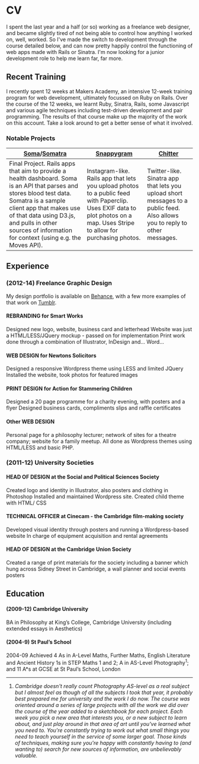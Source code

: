 # CV

I spent the last year and a half (or so) working as a freelance web designer, and became slightly tired of not being able to control how anything I worked on, well, worked. So I've made the switch to development through the course detailed below, and can now pretty happily control the functioning of web apps made with Rails or Sinatra. I'm now looking for a junior development role to help me learn far, far more.

## Recent Training

I recently spent 12 weeks at Makers Academy, an intensive 12-week training program for web development, ultimately focussed on Ruby on Rails. Over the course of the 12 weeks, we learnt Ruby, Sinatra, Rails, some Javascript and various agile techniques including test-driven development and pair programming. The results of that course make up the majority of the work on this account. Take a look around to get a better sense of what it involved.

### Notable Projects

| [Soma](https://github.com/NotTheUsual/Soma)/[Somatra](https://github.com/NotTheUsual/somatra) | [Snappygram](https://github.com/NotTheUsual/Snappygram) | [Chitter](https://github.com/NotTheUsual/Chitter) |
| ------------ | ---------- | ------- |
| Final Project. Rails apps that aim to provide a health dashboard. Soma is an API that parses and stores blood test data. Somatra is a sample client app that makes use of that data using D3.js, and pulls in other sources of information for context (using e.g. the Moves API). | Instagram-like. Rails app that lets you upload photos to a public feed with Paperclip. Uses EXIF data to plot photos on a map. Uses Stripe to allow for purchasing photos. | Twitter-like. Sinatra app that lets you upload short messages to a public feed. Also allows you to reply to other messages. |


## Experience

### (2012-14) Freelance Graphic Design

My design portfolio is available on [Behance](https://www.behance.net/JADH), with a few more examples of that work on [Tumblr](http://jh704.tumblr.com/).

#### REBRANDING for Smart Works
Designed new logo, website, business card and letterhead
Website was just a HTML/LESS/JQuery mockup - passed on for implementation
Print work done through a combination of Illustrator, InDesign and... Word...

#### WEB DESIGN for Newtons Solicitors
Designed a responsive Wordpress theme using LESS and limited JQuery
Installed the website, took photos for featured images

#### PRINT DESIGN for Action for Stammering Children
Designed a 20 page programme for a charity evening, with posters and a flyer
Designed business cards, compliments slips and raffle certificates

#### Other WEB DESIGN
Personal page for a philosophy lecturer; network of sites for a theatre company; website for a family meetup. All done as Wordpress themes using HTML/LESS and basic PHP.

### (2011-12) University Societies

#### HEAD OF DESIGN at the Social and Political Sciences Society
Created logo and identity in Illustrator, also posters and clothing in Photoshop 
Installed and maintained Wordpress site. Created child theme with HTML/ CSS

#### TECHNICAL OFFICER at Cinecam - the Cambridge film-making society
Developed visual identity through posters and running a Wordpress-based website
In charge of equipment acquisition and rental agreements

#### HEAD OF DESIGN at the Cambridge Union Society
Created a range of print materials for the society including a banner which hung across Sidney Street in Cambridge, a wall planner and social events posters

## Education

#### (2009-12) Cambridge University
BA in Philosophy at King’s College, Cambridge University (including extended essays in Aesthetics)

#### (2004-9) St Paul’s School
2004-09 Achieved 4 As in A-Level Maths, Further Maths, English Literature and Ancient History 1s in STEP Maths 1 and 2; A in AS-Level Photography<sup>1</sup>; and 11 A*s at GCSE at St Paul’s School, London

---

1. *Cambridge doesn't really count Photography AS-level as a real subject but I almost feel as though of all the subjects I took that year, it probably best prepared me for university and the work I do now. The course was oriented around a series of large projects with all the work we did over the course of the year added to a sketchbook for each project. Each week you pick a new area that interests you, or a new subject to learn about, and just play around in that area of art until you've learned what you need to. You're constantly trying to work out what small things you need to teach yourself in the service of some larger goal. Those kinds of techniques, making sure you're happy with constantly having to (and wanting to) search for new sources of information, are unbelievably valuable.*
